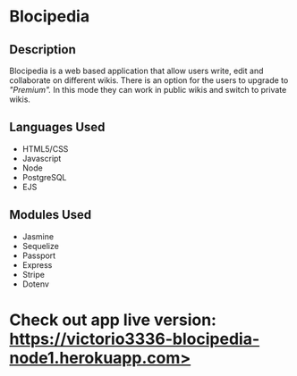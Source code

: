 <h1>Blocipedia</h1>

<h2>Description</h2>

<p>Blocipedia is a web based application that allow users write, edit and collaborate on different wikis. There is an option for the users to upgrade to <em>"Premium".</em> In this mode they can work in public wikis and switch to private wikis.</p>

<h2>Languages Used</h2>
<ul>
<li>HTML5/CSS</li>
<li>Javascript</li>
<li>Node</li>
<li>PostgreSQL</li>
<li>EJS</li>
</ul>

<h2>Modules Used</h2>
<ul>
<li>Jasmine</li>
<li>Sequelize</li>
<li>Passport</li>
<li>Express</li>
<li>Stripe</li>
<li>Dotenv</li>
</ul>

<h1>Check out app live version: <a href = "https://victorio3336-blocipedia-node1.herokuapp.com/">https://victorio3336-blocipedia-node1.herokuapp.com></a></h1>
